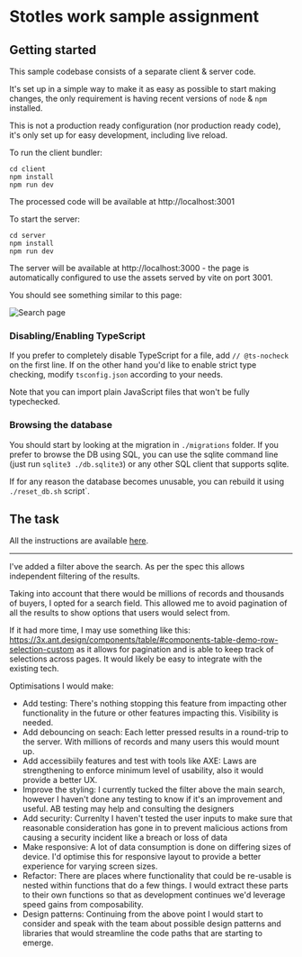 # Stotles work sample assignment

## Getting started

This sample codebase consists of a separate client & server code.

It's set up in a simple way to make it as easy as possible to start making changes,
the only requirement is having recent versions of `node` & `npm` installed.

This is not a production ready configuration (nor production ready code),
it's only set up for easy development, including live reload.

To run the client bundler:

```
cd client
npm install
npm run dev
```

The processed code will be available at http://localhost:3001

To start the server:

```
cd server
npm install
npm run dev
```

The server will be available at http://localhost:3000 - the page is automatically configured
to use the assets served by vite on port 3001.

You should see something similar to this page:

![Search page](./screenshot.png)

### Disabling/Enabling TypeScript

If you prefer to completely disable TypeScript for a file, add `// @ts-nocheck` on the first line.
If on the other hand you'd like to enable strict type checking, modify `tsconfig.json` according to your needs.

Note that you can import plain JavaScript files that won't be fully typechecked.

### Browsing the database

You should start by looking at the migration in `./migrations` folder.
If you prefer to browse the DB using SQL, you can use the sqlite command line (just run `sqlite3 ./db.sqlite3`)
or any other SQL client that supports sqlite.

If for any reason the database becomes unusable, you can rebuild it using `./reset_db.sh` script`.

## The task

All the instructions are available [here](https://www.notion.so/stotles/Full-stack-software-engineer-work-sample-assignment-ae7c64e08f2a42a097d16cee4bc661fc).

---
I've added a filter above the search. As per the spec this allows independent filtering of the results.

Taking into account that there would be millions of records and thousands of buyers, I opted for a search field.
This allowed me to avoid pagination of all the results to show options that users would select from.

If it had more time, I may use something like this: https://3x.ant.design/components/table/#components-table-demo-row-selection-custom 
as it allows for pagination and is able to keep track of selections across pages. It would likely be easy to integrate with the existing tech.

Optimisations I would make:
- Add testing: There's nothing stopping this feature from impacting other functionality in the future or other features impacting this. Visibility is needed.
- Add debouncing on seach: Each letter pressed results in a round-trip to the server. With millions of records and many users this would mount up.
- Add accessibiily features and test with tools like AXE: Laws are strengthening to enforce minimum level of usability, also it would provide a better UX.
- Improve the styling: I currently tucked the filter above the main search, however I haven't done any testing to know if it's an improvement and useful. AB testing may help and consulting the designers
- Add security: Currenlty I haven't tested the user inputs to make sure that reasonable consideration has gone in to prevent malicious actions from causing a security incident like a breach or loss of data
- Make responsive: A lot of data consumption is done on differing sizes of device. I'd optimise this for responsive layout to provide a better experience for varying screen sizes.
- Refactor: There are places where functionality that could be re-usable is nested within functions that do a few things. I would extract these parts to their own functions so that as development continues we'd leverage speed gains from composability.
- Design patterns: Continuing from the above point I would start to consider and speak with the team about possible design patterns and libraries that would streamline the code paths that are starting to emerge.

